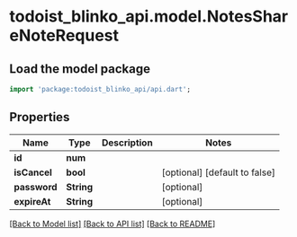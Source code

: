 # todoist_blinko_api.model.NotesShareNoteRequest

## Load the model package
```dart
import 'package:todoist_blinko_api/api.dart';
```

## Properties
Name | Type | Description | Notes
------------ | ------------- | ------------- | -------------
**id** | **num** |  | 
**isCancel** | **bool** |  | [optional] [default to false]
**password** | **String** |  | [optional] 
**expireAt** | **String** |  | [optional] 

[[Back to Model list]](../README.md#documentation-for-models) [[Back to API list]](../README.md#documentation-for-api-endpoints) [[Back to README]](../README.md)


